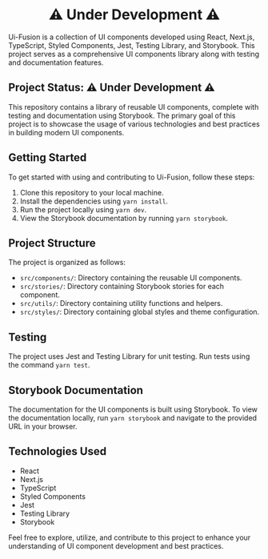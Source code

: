 <div align='center'>
  <h1>⚠ Under Development ⚠</h1>
</div>

Ui-Fusion is a collection of UI components developed using React, Next.js, TypeScript, Styled Components, Jest, Testing Library, and Storybook. This project serves as a comprehensive UI components library along with testing and documentation features.

## Project Status: ⚠ Under Development ⚠

This repository contains a library of reusable UI components, complete with testing and documentation using Storybook. The primary goal of this project is to showcase the usage of various technologies and best practices in building modern UI components.

## Getting Started

To get started with using and contributing to Ui-Fusion, follow these steps:

1. Clone this repository to your local machine.
2. Install the dependencies using `yarn install`.
3. Run the project locally using `yarn dev`.
4. View the Storybook documentation by running `yarn storybook`.

## Project Structure

The project is organized as follows:

* `src/components/`: Directory containing the reusable UI components.
* `src/stories/`: Directory containing Storybook stories for each component.
* `src/utils/`: Directory containing utility functions and helpers.
* `src/styles/`: Directory containing global styles and theme configuration.

## Testing

The project uses Jest and Testing Library for unit testing. Run tests using the command `yarn test`.


## Storybook Documentation

The documentation for the UI components is built using Storybook. To view the documentation locally, run `yarn storybook` and navigate to the provided URL in your browser.

## Technologies Used

* React
* Next.js
* TypeScript
* Styled Components
* Jest
* Testing Library
* Storybook

Feel free to explore, utilize, and contribute to this project to enhance your understanding of UI component development and best practices.

